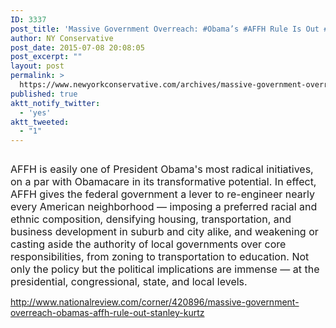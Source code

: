 ```yaml
---
ID: 3337
post_title: 'Massive Government Overreach: #Obama’s #AFFH Rule Is Out #MakeAmericaGreatAgain'
author: NY Conservative
post_date: 2015-07-08 20:08:05
post_excerpt: ""
layout: post
permalink: >
  https://www.newyorkconservative.com/archives/massive-government-overreach-obamas-affh-rule-is-out-makeamericagreatagain/
published: true
aktt_notify_twitter:
  - 'yes'
aktt_tweeted:
  - "1"
---
```

<p><img src="http://www.newyorkconservative.com/wp-content/uploads/2015/07/070915_0007_MassiveGove1.jpg" alt=""/>
	</p><p><span style="font-size:12pt">AFFH is easily one of President Obama's most radical initiatives, on a par with Obamacare in its transformative potential. In effect, AFFH gives the federal government a lever to re-engineer nearly every American neighborhood — imposing a preferred racial and ethnic composition, densifying housing, transportation, and business development in suburb and city alike, and weakening or casting aside the authority of local governments over core responsibilities, from zoning to transportation to education. Not only the policy but the political implications are immense — at the presidential, congressional, state, and local levels.
</span></p><p><a href="http://www.nationalreview.com/corner/420896/massive-government-overreach-obamas-affh-rule-out-stanley-kurtz">http://www.nationalreview.com/corner/420896/massive-government-overreach-obamas-affh-rule-out-stanley-kurtz</a>
	</p>